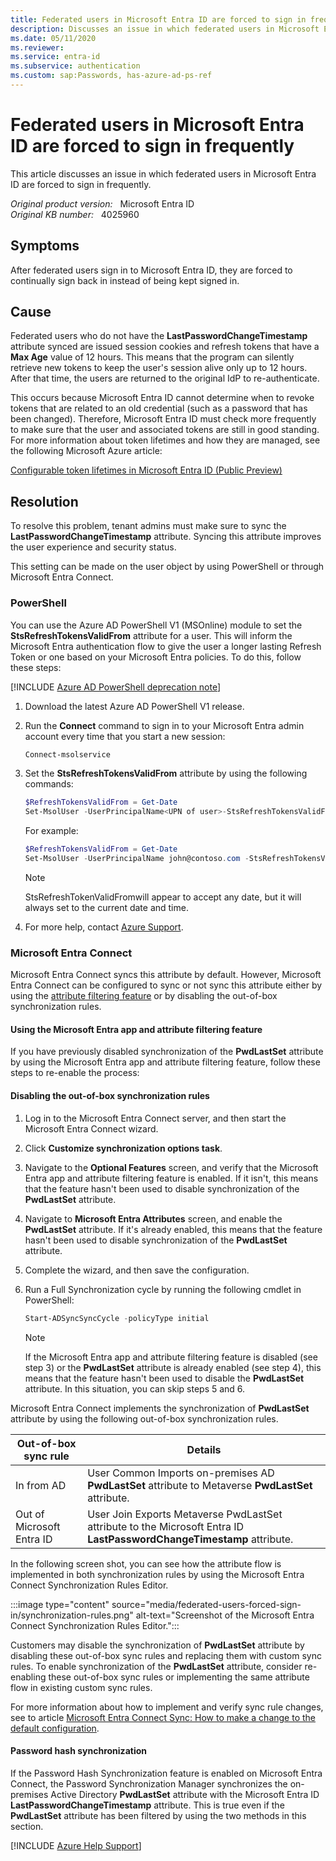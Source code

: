 ```yaml
---
title: Federated users in Microsoft Entra ID are forced to sign in frequently
description: Discusses an issue in which federated users in Microsoft Entra ID are forced to sign in frequently. Provides a resolution.
ms.date: 05/11/2020
ms.reviewer: 
ms.service: entra-id
ms.subservice: authentication
ms.custom: sap:Passwords, has-azure-ad-ps-ref
---
```

# Federated users in Microsoft Entra ID are forced to sign in frequently

This article discusses an issue in which federated users in Microsoft Entra ID are forced to sign in frequently.

_Original product version:_ &nbsp; Microsoft Entra ID  
_Original KB number:_ &nbsp; 4025960

## Symptoms

After federated users sign in to Microsoft Entra ID, they are forced to continually sign back in instead of being kept signed in.

## Cause

Federated users who do not have the **LastPasswordChangeTimestamp** attribute synced are issued session cookies and refresh tokens that have a **Max Age** value of 12 hours. This means that the program can silently retrieve new tokens to keep the user's session alive only up to 12 hours. After that time, the users are returned to the original IdP to re-authenticate.

This occurs because Microsoft Entra ID cannot determine when to revoke tokens that are related to an old credential (such as a password that has been changed). Therefore, Microsoft Entra ID must check more frequently to make sure that the user and associated tokens are still in good standing.
For more information about token lifetimes and how they are managed, see the following Microsoft Azure article:

[Configurable token lifetimes in Microsoft Entra ID (Public Preview)](/azure/active-directory/active-directory-configurable-token-lifetimes)

## Resolution

To resolve this problem, tenant admins must make sure to sync the **LastPasswordChangeTimestamp** attribute. Syncing this attribute improves the user experience and security status.

This setting can be made on the user object by using PowerShell or through Microsoft Entra Connect.

### PowerShell

You can use the Azure AD PowerShell V1 (MSOnline) module to set the **StsRefreshTokensValidFrom** attribute for a user. This will inform the Microsoft Entra authentication flow to give the user a longer lasting Refresh Token or one based on your Microsoft Entra policies. To do this, follow these steps:

[!INCLUDE [Azure AD PowerShell deprecation note](~/../support/reusable-content/msgraph-powershell/includes/aad-powershell-deprecation-note.md)]

1. Download the latest Azure AD PowerShell V1 release.
2. Run the **Connect** command to sign in to your Microsoft Entra admin account every time that you start a new session:

    ```powershell
    Connect-msolservice
    ```

3. Set the **StsRefreshTokensValidFrom** attribute by using the following commands:

    ```powershell
    $RefreshTokensValidFrom = Get-Date
    Set-MsolUser -UserPrincipalName<UPN of user>-StsRefreshTokensValidFrom $RefreshTokensValidFrom
    ```

    For example:

    ```powershell
    $RefreshTokensValidFrom = Get-Date
    Set-MsolUser -UserPrincipalName john@contoso.com -StsRefreshTokensValidFrom $RefreshTokensValidFrom
    ```

    > [!NOTE]
    > StsRefreshTokenValidFromwill appear to accept any date, but it will always set to the current date and time.

4. For more help, contact [Azure Support](https://azure.microsoft.com/support/options/).

<a name='azure-ad-connect'></a>

### Microsoft Entra Connect

Microsoft Entra Connect syncs this attribute by default. However, Microsoft Entra Connect can be configured to sync or not sync this attribute either by using the [attribute filtering feature](/azure/active-directory/connect/active-directory-aadconnect-get-started-custom#azure-ad-app-and-attribute-filtering) or by disabling the out-of-box synchronization rules.

<a name='using-the-azure-ad-app-and-attribute-filtering-feature'></a>

#### Using the Microsoft Entra app and attribute filtering feature

If you have previously disabled synchronization of the **PwdLastSet** attribute by using the Microsoft Entra app and attribute filtering feature, follow these steps to re-enable the process:

#### Disabling the out-of-box synchronization rules

1. Log in to the Microsoft Entra Connect server, and then start the Microsoft Entra Connect wizard.
2. Click **Customize synchronization options task**.
3. Navigate to the **Optional Features** screen, and verify that the Microsoft Entra app and attribute filtering feature is enabled. If it isn't, this means that the feature hasn't been used to disable synchronization of the **PwdLastSet** attribute.
4. Navigate to **Microsoft Entra Attributes** screen, and enable the **PwdLastSet** attribute. If it's already enabled, this means that the feature hasn't been used to disable synchronization of the **PwdLastSet** attribute.
5. Complete the wizard, and then save the configuration.
6. Run a Full Synchronization cycle by running the following cmdlet in PowerShell:

    ```powershell
    Start-ADSyncSyncCycle -policyType initial
    ```

    > [!NOTE]
    > If the Microsoft Entra app and attribute filtering feature is disabled (see step 3) or the **PwdLastSet** attribute is already enabled (see step 4), this means that the feature hasn't been used to disable the **PwdLastSet** attribute. In this situation, you can skip steps 5 and 6.

Microsoft Entra Connect implements the synchronization of **PwdLastSet** attribute by using the following out-of-box synchronization rules.

| Out-of-box sync rule| Details|
|---|---|
|In from AD|User Common Imports on-premises AD **PwdLastSet** attribute to Metaverse **PwdLastSet** attribute.|
|Out of Microsoft Entra ID|User Join Exports Metaverse PwdLastSet<br/>attribute to the Microsoft Entra ID **LastPasswordChangeTimestamp** attribute.|
  
In the following screen shot, you can see how the attribute flow is implemented in both synchronization rules by using the Microsoft Entra Connect Synchronization Rules Editor.

:::image type="content" source="media/federated-users-forced-sign-in/synchronization-rules.png" alt-text="Screenshot of the Microsoft Entra Connect Synchronization Rules Editor.":::

Customers may disable the synchronization of **PwdLastSet** attribute by disabling these out-of-box sync rules and replacing them with custom sync rules. To enable synchronization of the **PwdLastSet** attribute, consider re-enabling these out-of-box sync rules or implementing the same attribute flow in existing custom sync rules.

For more information about how to implement and verify sync rule changes, see to article [Microsoft Entra Connect Sync: How to make a change to the default configuration](/entra/identity/hybrid/connect/how-to-connect-sync-change-the-configuration).

#### Password hash synchronization

If the Password Hash Synchronization feature is enabled on Microsoft Entra Connect, the Password Synchronization Manager synchronizes the on-premises Active Directory **PwdLastSet** attribute with the Microsoft Entra ID **LastPasswordChangeTimestamp** attribute. This is true even if the **PwdLastSet** attribute has been filtered by using the two methods in this section.

[!INCLUDE [Azure Help Support](../../../includes/azure-help-support.md)]
